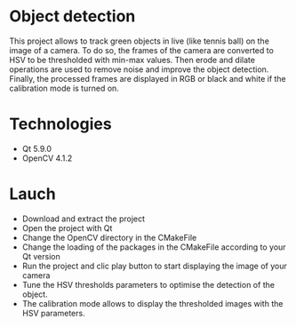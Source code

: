 # Object detection

This project allows to track green objects in live (like tennis ball) on the image of a camera.
To do so, the frames of the camera are converted to HSV to be thresholded with min-max values. Then erode and dilate operations are 
used to remove noise and improve the object detection. Finally, the processed frames are displayed in RGB or black and white if the calibration mode is turned on.

# Technologies
- Qt 5.9.0
- OpenCV 4.1.2

# Lauch
- Download and extract the project
- Open the project with Qt
- Change the OpenCV directory in the CMakeFile
- Change the loading of the packages in the CMakeFile according to your Qt version
- Run the project and clic play button to start displaying the image of your camera 
- Tune the HSV thresholds parameters to optimise the detection of the object. 
- The calibration mode allows to display the thresholded images with the HSV parameters.
